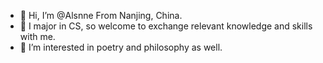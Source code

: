 - 👋 Hi, I’m @Alsnne From Nanjing, China.
- 👀 I major in CS, so welcome to exchange relevant knowledge and skills with me.
- 🌱 I’m interested in poetry and philosophy as well.


<!---

- 📫 You can reach me at qdxyz@seu.edu.cn.

Alsnne/Alsnne is a ✨ special ✨ repository because its `README.md` (this file) appears on your GitHub profile.
You can click the Preview link to take a look at your changes.
--->

<!---
![东南大学](https://upload.wikimedia.org/wikipedia/zh/thumb/0/07/%E4%B8%9C%E5%8D%97%E5%A4%A7%E5%AD%A6logo.svg/400px-%E4%B8%9C%E5%8D%97%E5%A4%A7%E5%AD%A6logo.svg.png)

![校名](https://upload.wikimedia.org/wikipedia/commons/thumb/1/16/Southeast_University_Name.svg/440px-Southeast_University_Name.svg.png)


![东南大学网络空间安全学院](https://cyber.seu.edu.cn/_upload/site/01/2f/303/logo.png)



--->
